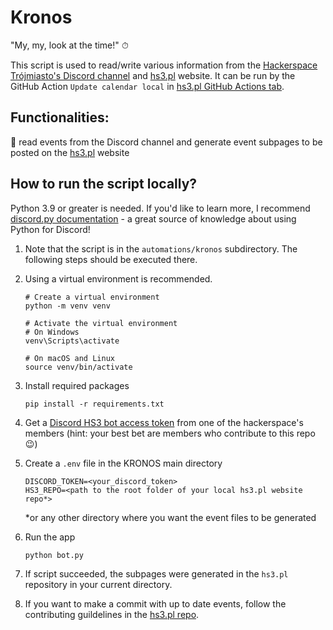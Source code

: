 # Kronos

"My, my, look at the time!" ⏱

This script is used to read/write various information from the [Hackerspace Trójmiasto's Discord channel](https://discord.com/invite/GSTgYzU) and [hs3.pl](https://hs3.pl/) website. It can be run by the GitHub Action `Update calendar local` in [hs3.pl GitHub Actions tab](https://github.com/hs3city/hs3.pl/actions).

## Functionalities:

📆 read events from the Discord channel and generate event subpages to be posted on the [hs3.pl](https://hs3.pl/) website

## How to run the script locally?

Python 3.9 or greater is needed. If you'd like to learn more, I recommend [discord.py documentation](https://discordpy.readthedocs.io/en/stable/index.html) - a great source of knowledge about using Python for Discord!

1. Note that the script is in the `automations/kronos` subdirectory. The following steps should be executed there.

1. Using a virtual environment is recommended.

   ```
   # Create a virtual environment
   python -m venv venv

   # Activate the virtual environment
   # On Windows
   venv\Scripts\activate

   # On macOS and Linux
   source venv/bin/activate
   ```

1. Install required packages

   ```
   pip install -r requirements.txt
   ```

1. Get a [Discord HS3 bot access token](https://discordpy.readthedocs.io/en/stable/discord.html#discord-intro) from one of the hackerspace's members (hint: your best bet are members who contribute to this repo 😉)

1. Create a `.env` file in the KRONOS main directory

   ```
   DISCORD_TOKEN=<your_discord_token>
   HS3_REPO=<path to the root folder of your local hs3.pl website repo*>
   ```
   *or any other directory where you want the event files to be generated

1. Run the app

   ```
   python bot.py
   ```

1. If script succeeded, the subpages were generated in the `hs3.pl` repository in your current directory. 

1. If you want to make a commit with up to date events, follow the contributing guildelines in the [hs3.pl repo](https://github.com/hs3city/hs3.pl).
